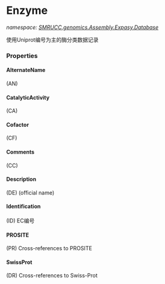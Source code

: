 ﻿# Enzyme
_namespace: [SMRUCC.genomics.Assembly.Expasy.Database](./index.md)_

使用Uniprot编号为主的酶分类数据记录




### Properties

#### AlternateName
(AN)
#### CatalyticActivity
(CA)
#### Cofactor
(CF)
#### Comments
(CC)
#### Description
(DE) (official name)
#### Identification
(ID) EC编号
#### PROSITE
(PR) Cross-references to PROSITE
#### SwissProt
(DR) Cross-references to Swiss-Prot
